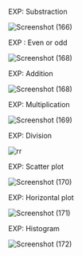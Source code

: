 EXP: Substraction

![Screenshot (166)](https://github.com/Shaiksammera/DWDM-C/assets/112576522/507d5514-a0fa-47a1-b3d4-ce0387d73d70)

EXP : Even or odd

![Screenshot (168)](https://github.com/Shaiksammera/DWDM-C/assets/112576522/95d17cd8-3207-4541-9d4a-7bd8999f747e)

EXP: Addition

![Screenshot (168)](https://github.com/Shaiksammera/DWDM-C/assets/112576522/1e760cff-de04-4c46-839c-c924c2312b15)

EXP: Multiplication

![Screenshot (169)](https://github.com/Shaiksammera/DWDM-C/assets/112576522/9744de1d-b0b5-460e-a078-2a2fdb40b04d)

EXP: Division

![rr](https://github.com/Shaiksammera/DWDM-C/assets/112576522/6366e028-2d66-4e0b-ac2b-dd007ebac758)

EXP: Scatter plot

![Screenshot (170)](https://github.com/Shaiksammera/DWDM-C/assets/112576522/8757699a-bcbf-4be5-8906-5e72730ffc71)

EXP: Horizontal plot

![Screenshot (171)](https://github.com/Shaiksammera/DWDM-C/assets/112576522/346e4f1d-294d-4e5b-a3e4-84476712372e)

EXP: Histogram

![Screenshot (172)](https://github.com/Shaiksammera/DWDM-C/assets/112576522/6d969772-edb8-40b7-91ee-64f07c1d6ca1)









